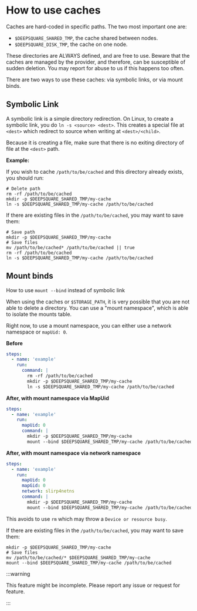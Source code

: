 # How to use caches

Caches are hard-coded in specific paths. The two most important one are:

- `$DEEPSQUARE_SHARED_TMP`, the cache shared between nodes.
- `$DEEPSQUARE_DISK_TMP`, the cache on one node.

These directories are ALWAYS defined, and are free to use. Beware that the caches are managed by the provider, and therefore, can be susceptible of sudden deletion. You may report for abuse to us if this happens too often.

There are two ways to use these caches: via symbolic links, or via mount binds.

## Symbolic Link

A symbolic link is a simple directory redirection. On Linux, to create a symbolic link, you do `ln -s <source> <dest>`. This creates a special file at `<dest>` which redirect to source when writing at `<dest>/<child>`.

Because it is creating a file, make sure that there is no exiting directory of file at the `<dest>` path.

**Example:**

If you wish to cache `/path/to/be/cached` and this directory already exists, you should run:

```shell title="command"
# Delete path
rm -rf /path/to/be/cached
mkdir -p $DEEPSQUARE_SHARED_TMP/my-cache
ln -s $DEEPSQUARE_SHARED_TMP/my-cache /path/to/be/cached
```

If there are existing files in the `/path/to/be/cached`, you may want to save them:

```shell title="command"
# Save path
mkdir -p $DEEPSQUARE_SHARED_TMP/my-cache
# Save files
mv /path/to/be/cached* /path/to/be/cached || true
rm -rf /path/to/be/cached
ln -s $DEEPSQUARE_SHARED_TMP/my-cache /path/to/be/cached
```

## Mount binds

How to use `mount --bind` instead of symbolic link

When using the caches or `$STORAGE_PATH`, it is very possible that you are not able to delete a directory. You can use a "mount namespace", which is able to isolate the mounts table.

Right now, to use a mount namespace, you can either use a network namespace or `mapUid: 0`.

**Before**

```yaml title="Workflow"
steps:
  - name: 'example'
    run:
      command: |
        rm -rf /path/to/be/cached
        mkdir -p $DEEPSQUARE_SHARED_TMP/my-cache
        ln -s $DEEPSQUARE_SHARED_TMP/my-cache /path/to/be/cached
```

**After, with mount namespace via MapUid**

```yaml title="Workflow"
steps:
  - name: 'example'
    run:
      mapUid: 0
      command: |
        mkdir -p $DEEPSQUARE_SHARED_TMP/my-cache
        mount --bind $DEEPSQUARE_SHARED_TMP/my-cache /path/to/be/cached
```

**After, with mount namespace via network namespace**

```yaml title="Workflow"
steps:
  - name: 'example'
    run:
      mapUid: 0
      mapGid: 0
      network: slirp4netns
      command: |
        mkdir -p $DEEPSQUARE_SHARED_TMP/my-cache
        mount --bind $DEEPSQUARE_SHARED_TMP/my-cache /path/to/be/cached
```

This avoids to use `rm` which may throw a `Device or resource busy`.

If there are existing files in the `/path/to/be/cached`, you may want to save them:

```shell title="command"
mkdir -p $DEEPSQUARE_SHARED_TMP/my-cache
# Save files
mv /path/to/be/cached/* $DEEPSQUARE_SHARED_TMP/my-cache
mount --bind $DEEPSQUARE_SHARED_TMP/my-cache /path/to/be/cached
```

:::warning

This feature might be incomplete. Please report any issue or request for feature.

:::
